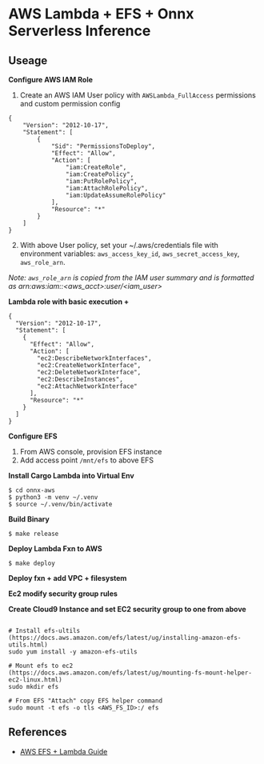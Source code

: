 # AWS Lambda + EFS + Onnx Serverless Inference

## Useage

**Configure AWS IAM Role**

1. Create an AWS IAM User policy with `AWSLambda_FullAccess` permissions and custom permission config
```
{
    "Version": "2012-10-17",
    "Statement": [
        {
            "Sid": "PermissionsToDeploy",
            "Effect": "Allow",
            "Action": [
                "iam:CreateRole",
                "iam:CreatePolicy",
                "iam:PutRolePolicy",
                "iam:AttachRolePolicy",
                "iam:UpdateAssumeRolePolicy"
            ],
            "Resource": "*"
        }
    ]
}
```
2. With above User policy, set your ~/.aws/credentials file with environment variables: `aws_access_key_id`, `aws_secret_access_key`, `aws_role_arn`. 

*Note: `aws_role_arn` is copied from the IAM user summary and is formatted as arn:aws:iam::<aws_acct>:user/<iam_user>*

**Lambda role with basic execution +**
```
{
  "Version": "2012-10-17",
  "Statement": [
    {
      "Effect": "Allow",
      "Action": [
        "ec2:DescribeNetworkInterfaces",
        "ec2:CreateNetworkInterface",
        "ec2:DeleteNetworkInterface",
        "ec2:DescribeInstances",
        "ec2:AttachNetworkInterface"
      ],
      "Resource": "*"
    }
  ]
}
```

**Configure EFS**
1. From AWS console, provision EFS instance
2. Add access point `/mnt/efs` to above EFS

**Install Cargo Lambda into Virtual Env**

```
$ cd onnx-aws
$ python3 -m venv ~/.venv
$ source ~/.venv/bin/activate
```

**Build Binary**

```
$ make release
```

**Deploy Lambda Fxn to AWS**
```
$ make deploy
```

**Deploy fxn + add VPC + filesystem**

**Ec2 modify security group rules**

**Create Cloud9 Instance and set EC2 security group to one from above**


```

# Install efs-ultils (https://docs.aws.amazon.com/efs/latest/ug/installing-amazon-efs-utils.html)
sudo yum install -y amazon-efs-utils

# Mount efs to ec2 (https://docs.aws.amazon.com/efs/latest/ug/mounting-fs-mount-helper-ec2-linux.html)
sudo mkdir efs

# From EFS "Attach" copy EFS helper command
sudo mount -t efs -o tls <AWS_FS_ID>:/ efs
```



## References
* [AWS EFS + Lambda Guide](https://aws.amazon.com/blogs/compute/using-amazon-efs-for-aws-lambda-in-your-serverless-applications/)